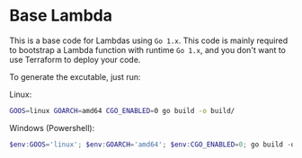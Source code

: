 # Base Lambda

This is a base code for Lambdas using `Go 1.x`.
This code is mainly required to bootstrap a Lambda function with runtime `Go 1.x`, and you don't want to use Terraform to deploy your code.

To generate the excutable, just run:

Linux:

```bash
GOOS=linux GOARCH=amd64 CGO_ENABLED=0 go build -o build/
```

Windows (Powershell):

```powershell
$env:GOOS='linux'; $env:GOARCH='amd64'; $env:CGO_ENABLED=0; go build -o main
```
